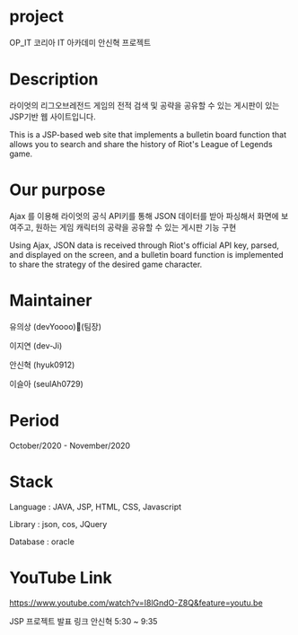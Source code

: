 # project
OP_IT
코리아 IT 아카데미 안신혁 프로젝트

# Description
라이엇의 리그오브레전드 게임의 전적 검색 및 공략을 공유할 수 있는 게시판이 있는 JSP기반 웹 사이트입니다.

This is a JSP-based web site that implements a bulletin board function that allows you to search and share the history of Riot's League of Legends game.


# Our purpose
Ajax 를 이용해 라이엇의 공식 API키를 통해 JSON 데이터를 받아 파싱해서 화면에 보여주고, 원하는 게임 캐릭터의 공략을 공유할 수 있는 게시판 기능 구현

Using Ajax, JSON data is received through Riot's official API key, parsed, and displayed on the screen, and a bulletin board function is implemented to share the strategy of the desired game character.

# Maintainer
유의상 (devYoooo)👑(팀장)

이지연 (dev-Ji)

안신혁 (hyuk0912)

이슬아 (seulAh0729)


# Period
October/2020 - November/2020

# Stack
Language : JAVA, JSP, HTML, CSS, Javascript

Library : json, cos, JQuery

Database : oracle

# YouTube Link
https://www.youtube.com/watch?v=I8lGndO-Z8Q&feature=youtu.be

JSP 프로젝트 발표 링크
안신혁 5:30 ~ 9:35
